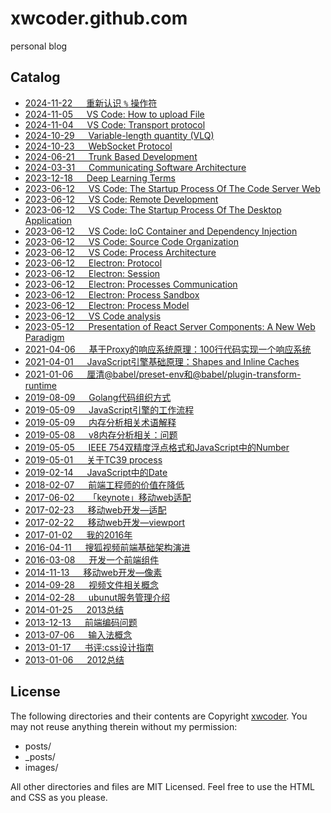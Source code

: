 xwcoder.github.com
==================

personal blog

## Catalog
* [2024-11-22 &emsp; 重新认识 `%` 操作符](https://github.com/xwcoder/xwcoder.github.com/issues/47)
* [2024-11-05 &emsp; VS Code: How to upload File](https://github.com/xwcoder/xwcoder.github.com/issues/46)
* [2024-11-04 &emsp; VS Code: Transport protocol](https://github.com/xwcoder/xwcoder.github.com/issues/45)
* [2024-10-29 &emsp; Variable-length quantity (VLQ)](https://github.com/xwcoder/xwcoder.github.com/issues/44)
* [2024-10-23 &emsp; WebSocket Protocol](https://github.com/xwcoder/xwcoder.github.com/issues/43)
* [2024-06-21 &emsp; Trunk Based Development](https://github.com/xwcoder/xwcoder.github.com/issues/42)
* [2024-03-31 &emsp; Communicating Software Architecture](https://github.com/xwcoder/xwcoder.github.com/issues/41)
* [2023-12-18 &emsp; Deep Learning Terms](https://github.com/xwcoder/xwcoder.github.com/issues/40)
* [2023-06-12 &emsp; VS Code: The Startup Process Of The Code Server Web](https://github.com/xwcoder/xwcoder.github.com/issues/39)
* [2023-06-12 &emsp; VS Code: Remote Development](https://github.com/xwcoder/xwcoder.github.com/issues/38)
* [2023-06-12 &emsp; VS Code: The Startup Process Of The Desktop Application](https://github.com/xwcoder/xwcoder.github.com/issues/37)
* [2023-06-12 &emsp; VS Code: IoC Container and Dependency Injection](https://github.com/xwcoder/xwcoder.github.com/issues/36)
* [2023-06-12 &emsp; VS Code: Source Code Organization](https://github.com/xwcoder/xwcoder.github.com/issues/35)
* [2023-06-12 &emsp; VS Code: Process Architecture](https://github.com/xwcoder/xwcoder.github.com/issues/34)
* [2023-06-12 &emsp; Electron: Protocol](https://github.com/xwcoder/xwcoder.github.com/issues/33)
* [2023-06-12 &emsp; Electron: Session](https://github.com/xwcoder/xwcoder.github.com/issues/32)
* [2023-06-12 &emsp; Electron: Processes Communication](https://github.com/xwcoder/xwcoder.github.com/issues/31)
* [2023-06-12 &emsp; Electron: Process Sandbox](https://github.com/xwcoder/xwcoder.github.com/issues/30)
* [2023-06-12 &emsp; Electron: Process Model](https://github.com/xwcoder/xwcoder.github.com/issues/29)
* [2023-06-12 &emsp; VS Code analysis](https://github.com/xwcoder/xwcoder.github.com/issues/28)
* [2023-05-12 &emsp; Presentation of React Server Components: A New Web Paradigm](https://github.com/xwcoder/xwcoder.github.com/issues/27)
* [2021-04-06 &emsp; 基于Proxy的响应系统原理：100行代码实现一个响应系统](https://github.com/xwcoder/xwcoder.github.com/issues/25)
* [2021-04-01 &emsp; JavaScript引擎基础原理：Shapes and Inline Caches](https://github.com/xwcoder/xwcoder.github.com/issues/24)
* [2021-01-06 &emsp; 厘清@babel/preset-env和@babel/plugin-transform-runtime](https://github.com/xwcoder/xwcoder.github.com/issues/23)
* [2019-08-09 &emsp; Golang代码组织方式](https://github.com/xwcoder/xwcoder.github.com/issues/17)
* [2019-05-09 &emsp; JavaScript引擎的工作流程](https://github.com/xwcoder/xwcoder.github.com/issues/22)
* [2019-05-09 &emsp; 内存分析相关术语解释](https://github.com/xwcoder/xwcoder.github.com/issues/21)
* [2019-05-08 &emsp; v8内存分析相关：问题](https://github.com/xwcoder/xwcoder.github.com/issues/20)
* [2019-05-05 &emsp; IEEE 754双精度浮点格式和JavaScript中的Number](https://github.com/xwcoder/xwcoder.github.com/issues/19)
* [2019-05-01 &emsp; 关于TC39 process](https://github.com/xwcoder/xwcoder.github.com/issues/18)
* [2019-02-14 &emsp; JavaScript中的Date](https://github.com/xwcoder/xwcoder.github.com/issues/16)
* [2018-02-07 &emsp; 前端工程师的价值在降低](https://github.com/xwcoder/xwcoder.github.com/issues/15)
* [2017-06-02 &emsp; 「keynote」移动web适配](https://github.com/xwcoder/xwcoder.github.com/issues/14)
* [2017-02-23 &emsp; 移动web开发—适配](https://github.com/xwcoder/xwcoder.github.com/issues/13)
* [2017-02-22 &emsp; 移动web开发—viewport](https://github.com/xwcoder/xwcoder.github.com/issues/12)
* [2017-01-02 &emsp; 我的2016年](https://github.com/xwcoder/xwcoder.github.com/issues/11)
* [2016-04-11 &emsp; 搜狐视频前端基础架构演进](https://github.com/xwcoder/xwcoder.github.com/issues/10)
* [2016-03-08 &emsp; 开发一个前端组件](https://github.com/xwcoder/xwcoder.github.com/issues/9)
* [2014-11-13 &emsp; 移动web开发—像素](https://github.com/xwcoder/xwcoder.github.com/issues/8)
* [2014-09-28 &emsp; 视频文件相关概念](https://github.com/xwcoder/xwcoder.github.com/issues/7)
* [2014-02-28 &emsp; ubunut服务管理介绍](https://github.com/xwcoder/xwcoder.github.com/issues/6)
* [2014-01-25 &emsp; 2013总结](https://github.com/xwcoder/xwcoder.github.com/issues/5)
* [2013-12-13 &emsp; 前端编码问题](https://github.com/xwcoder/xwcoder.github.com/issues/4)
* [2013-07-06 &emsp; 输入法概念](https://github.com/xwcoder/xwcoder.github.com/issues/3)
* [2013-01-17 &emsp; 书评:css设计指南](https://github.com/xwcoder/xwcoder.github.com/issues/2)
* [2013-01-06 &emsp; 2012总结](https://github.com/xwcoder/xwcoder.github.com/issues/1)

## License

The following directories and their contents are Copyright [xwcoder](https://github.com/xwcoder). You may not reuse anything therein without my permission:

* posts/
* _posts/
* images/

All other directories and files are MIT Licensed. Feel free to use the HTML and CSS as you please.
